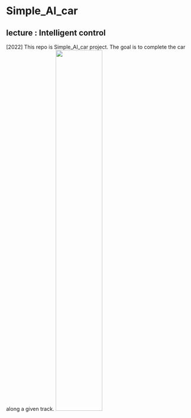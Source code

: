 # Simple_AI_car

## lecture : Intelligent control
[2022] This repo is Simple_AI_car project. The goal is to complete the car along a given track.
<img width="50%" src="https://user-images.githubusercontent.com/101552457/204456144-072e2a0d-366f-4e54-bed2-4f08a5c92178.jpeg"/>
